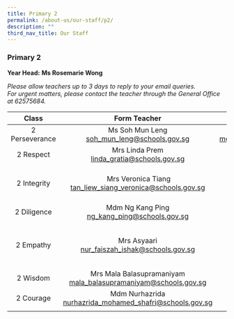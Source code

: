 ```yaml
---
title: Primary 2
permalink: /about-us/our-staff/p2/
description: ""
third_nav_title: Our Staff
---
```

### **Primary 2**
**Year Head:** **Ms Rosemarie Wong**  

_Please allow teachers up to 3 days to reply to your email queries._   
_For urgent matters, please contact the teacher through the General Office at 62575684._

| Class | Form Teacher | Co-Form Teacher |
|:---:|:---:|:---:|
| 2 Perseverance | Ms Soh Mun Leng<br>[soh\_mun\_leng@schools.gov.sg](mailto:soh_mun_leng@schools.gov.sg) | Mr Muhammad Ikhwan<br>[mohamad\_ikhwan\_mohamad\_haron@schools.gov.sg](mailto:mohamad_ikhwan_mohamad_haron@schools.gov.sg) |
| 2 Respect | Mrs Linda Prem<br>[linda\_gratia@schools.gov.sg](mailto:linda_gratia@schools.gov.sg) | Mdm Yong Fook Lui<br>[yong\_fook\_lui@schools.gov.sg](mailto:yong_fook_lui@schools.gov.sg) |
|  2 Integrity |  Mrs Veronica Tiang<br>[tan\_liew\_siang\_veronica@schools.gov.sg](mailto:tan_liew_siang_veronica@schools.gov.sg)  |  Mr Vasanthan<br>[vasanthan\_naderajan@schools.gov.sg](mailto:vasanthan_naderajan@schools.gov.sg) <br><br>Mr Muhammad Riduwan |
|  2 Diligence | Mdm Ng Kang Ping <br>[ng\_kang\_ping@schools.gov.sg](mailto:ng_kang_ping@schools.gov.sg)  |  Ms Rajeswari<br>[rajeswari\_bejoyan@schools.gov.sg](mailto:rajeswari_bejoyan@schools.gov.sg) |
|  2 Empathy | Mrs Asyaari<br>[nur\_faiszah\_ishak@schools.gov.sg](mailto:nur_faiszah_ishak@schools.gov.sg)  | Mdm Low Hui Li <br>[low\_hui\_li@schools.gov.sg](mailto:low_hui_li@schools.gov.sg) <br><br> Ms Leanna Low<br> [low\_lay\_lay@schools.gov.sg](mailto:low_lay_lay@schools.gov.sg)   |
|  2 Wisdom | Mrs Mala Balasupramaniyam<br>[mala\_balasupramaniyam@schools.gov.sg](mailto:mala_balasupramaniyam@schools.gov.sg) | Mdm Toh Ling Juan<br>[toh\_ling\_juan@schools.gov.sg](mailto:toh_ling_juan@schools.gov.sg)  |
|  2 Courage | Mdm Nurhazrida <br>[nurhazrida\_mohamed\_shafri@schools.gov.sg](mailto:nurhazrida_mohamed_shafri@schools.gov.sg)  | Ms Lim See Voon <br>[lim\_see\_voon@schools.gov.sg](mailto:lim_see_voon@schools.gov.sg)  |
|  |  |  |
